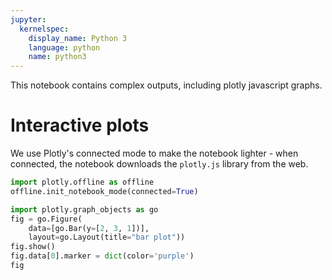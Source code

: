 ```yaml
---
jupyter:
  kernelspec:
    display_name: Python 3
    language: python
    name: python3
---
```


This notebook contains complex outputs, including plotly javascript graphs.


# Interactive plots


We use Plotly's connected mode to make the notebook lighter - when connected, the notebook downloads the `plotly.js` library from the web.

```python
import plotly.offline as offline
offline.init_notebook_mode(connected=True)
```

```python
import plotly.graph_objects as go
fig = go.Figure(
    data=[go.Bar(y=[2, 3, 1])],
    layout=go.Layout(title="bar plot"))
fig.show()
fig.data[0].marker = dict(color='purple')
fig
```
